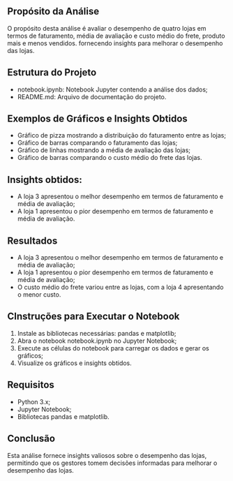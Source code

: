 
## Propósito da Análise

O propósito desta análise é avaliar o desempenho de quatro lojas em termos de faturamento, média de avaliação e custo médio do frete, produto mais e menos vendidos. fornecendo insights para melhorar o desempenho das lojas.

## Estrutura do Projeto

- notebook.ipynb: Notebook Jupyter contendo a análise dos dados;
- README.md: Arquivo de documentação do projeto.

## Exemplos de Gráficos e Insights Obtidos

- Gráfico de pizza mostrando a distribuição do faturamento entre as lojas;
- Gráfico de barras comparando o faturamento das lojas;
- Gráfico de linhas mostrando a média de avaliação das lojas;
- Gráfico de barras comparando o custo médio do frete das lojas.

## Insights obtidos:

- A loja 3 apresentou o melhor desempenho em termos de faturamento e média de avaliação;
- A loja 1 apresentou o pior desempenho em termos de faturamento e média de avaliação.

##  Resultados

- A loja 3 apresentou o melhor desempenho em termos de faturamento e média de avaliação;
- A loja 1 apresentou o pior desempenho em termos de faturamento e média de avaliação;
- O custo médio do frete variou entre as lojas, com a loja 4 apresentando o menor custo.


## CInstruções para Executar o Notebook

1. Instale as bibliotecas necessárias: pandas e matplotlib;
2. Abra o notebook notebook.ipynb no Jupyter Notebook;
3. Execute as células do notebook para carregar os dados e gerar os gráficos;
4. Visualize os gráficos e insights obtidos.

## Requisitos

- Python 3.x;
- Jupyter Notebook;
- Bibliotecas pandas e matplotlib.

## Conclusão

Esta análise fornece insights valiosos sobre o desempenho das lojas, permitindo que os gestores tomem decisões informadas para melhorar o desempenho das lojas.